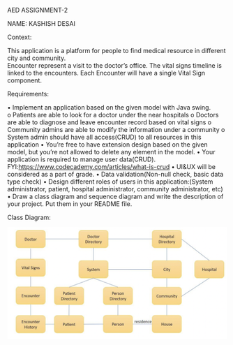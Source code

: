 AED ASSIGNMENT-2

NAME: KASHISH DESAI

Context:

This application is a platform for people to find medical resource in different city and
community.  
Encounter represent a visit to the doctor’s office. The vital signs timeline is linked to the
encounters. Each Encounter will have a single Vital Sign component.

Requirements:

• Implement an application based on the given model with Java swing.  
o Patients are able to look for a doctor under the near hospitals
o Doctors are able to diagnose and leave encounter record based on vital signs
o Community admins are able to modify the information under a community
o System admin should have all access(CRUD) to all resources in this application
• You’re free to have extension design based on the given model, but you’re not allowed
to delete any element in the model.
• Your application is required to manage user data(CRUD).
FYI:https://www.codecademy.com/articles/what-is-crud
• UI&UX will be considered as a part of grade.
• Data validation(Non-null check, basic data type check)
• Design different roles of users in this application:(System administrator, patient,
hospital administrator, community administrator, etc)  
• Draw a class diagram and sequence diagram and write the description of your project.
Put them in your README file.

Class Diagram:

![classDiagram](src/classDiagram.png)
